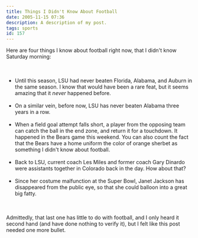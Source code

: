```yaml
---
title: Things I Didn't Know About Football
date: 2005-11-15 07:36
description: A description of my post.
tags: sports
id: 157
---
```

Here are four things I know about football right now, that I didn't know Saturday morning:
<span class="spanEndPreview">&nbsp;</span><br /><br /><br />
<ul><li>Until this season, LSU had never beaten Florida, Alabama, and Auburn in the same season.  I know that would have been a rare feat, but it seems amazing that it <i>never</i> happened before.<br />
<br />
</li><li>On a similar vein, before now, LSU has never beaten Alabama three years in a row.<br />
<br />
</li><li>When a field goal attempt falls short, a player from the opposing team can catch the ball in the end zone, and return it for a touchdown.  It happened in the Bears game this weekend.  You can also count the fact that the Bears have a home uniform the color of orange sherbet as something I didn't know about football.<br />
<br />
</li><li>Back to LSU, current coach Les Miles and former coach Gary Dinardo were assistants together in Colorado back in the day.  How about that?<br />
<br />
</li><li>Since her costume malfunction at the Super Bowl, Janet Jackson has disappeared from the public eye, so that she could balloon into a great big fatty.</li></ul><br />
<br />
Admittedly, that last one has little to do with football, and I only heard it second hand (and have done nothing to verify it), but I felt like this post needed one more bullet.
